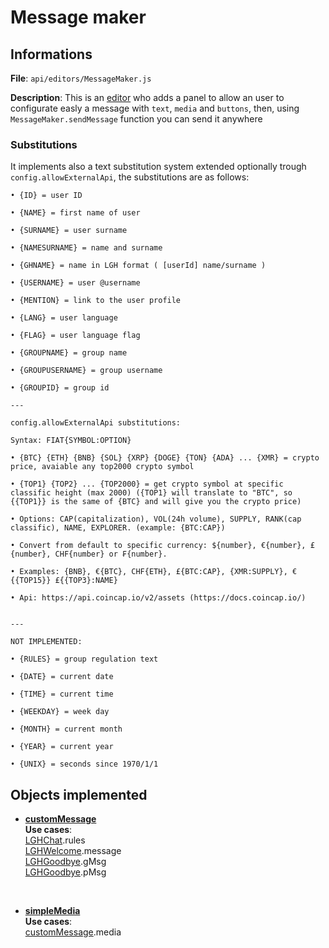 # Message maker

## Informations

**File**: `api/editors/MessageMaker.js`

**Description**: This is an [editor](../documentation/editors.md) who adds a panel to allow an user to configurate easly a message with `text`, `media` and `buttons`, then, using `MessageMaker.sendMessage` function you can send it anywhere

### Substitutions

It implements also a text substitution system extended optionally trough `config.allowExternalApi`, the substitutions are as follows:

    • {ID} = user ID

    • {NAME} = first name of user

    • {SURNAME} = user surname

    • {NAMESURNAME} = name and surname

    • {GHNAME} = name in LGH format ( [userId] name/surname )

    • {USERNAME} = user @username

    • {MENTION} = link to the user profile

    • {LANG} = user language

    • {FLAG} = user language flag

    • {GROUPNAME} = group name

    • {GROUPUSERNAME} = group username

    • {GROUPID} = group id

    ---

    config.allowExternalApi substitutions:

    Syntax: FIAT{SYMBOL:OPTION}

    • {BTC} {ETH} {BNB} {SOL} {XRP} {DOGE} {TON} {ADA} ... {XMR} = crypto price, avaiable any top2000 crypto symbol

    • {TOP1} {TOP2} ... {TOP2000} = get crypto symbol at specific classific height (max 2000) ({TOP1} will translate to "BTC", so {{TOP1}} is the same of {BTC} and will give you the crypto price)

    • Options: CAP(capitalization), VOL(24h volume), SUPPLY, RANK(cap classific), NAME, EXPLORER. (example: {BTC:CAP})

    • Convert from default to specific currency: ${number}, €{number}, £{number}, CHF{number} or ₣{number}.

    • Examples: {BNB}, €{BTC}, CHF{ETH}, £{BTC:CAP}, {XMR:SUPPLY}, €{{TOP15}} £{{TOP3}:NAME}

    • Api: https://api.coincap.io/v2/assets (https://docs.coincap.io/)


    ---

    NOT IMPLEMENTED:

    • {RULES} = group regulation text

    • {DATE} = current date

    • {TIME} = current time

    • {WEEKDAY} = week day

    • {MONTH} = current month

    • {YEAR} = current year

    • {UNIX} = seconds since 1970/1/1

    


## Objects implemented

- **[customMessage](../documentation/GHBot.md/#custommessage-object)**    
**Use cases**:  
[LGHChat](../documentation/GHBot.md/#LGHChat).rules  
[LGHWelcome](../documentation/GHBot.md/#lghwelcome-object).message    
[LGHGoodbye](../documentation/GHBot.md/#LGHGoodbye).gMsg    
[LGHGoodbye](../documentation/GHBot.md/#LGHGoodbye).pMsg    

</br>

- **[simpleMedia](../documentation/GHBot.md/#simplemedia-object)**    
**Use cases**:  
[customMessage](../documentation/GHBot.md/#LGHChat).media 